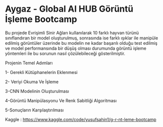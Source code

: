 # Aygaz - Global AI HUB Görüntü İşleme Bootcamp

Bu projede Evrişimli Sinir Ağları kullanılarak 10 farklı hayvan türünü sınıflandıran bir model oluşturulmuş, sonrasında ise farklı ışıklar ile manipüle edilmiş görüntüler üzerinde bu modelin ne kadar başarılı olduğu test edilmiş ve model performansında bir düşüş olması durumunda görüntü işleme yöntemleri ile bu sorunun nasıl çözülebileceği gösterilmiştir.

Projenin Temel Adımları

1- Gerekli Kütüphanelerin Eklenmesi

2- Veriyi Okuma Ve İşleme

3-CNN Modelinin Oluşturulması

4-Görüntü Manipülasyonu Ve Renk Sabitliği Algoritması

5-Sonuçların Karşılaştırılması

Kaggle : https://www.kaggle.com/code/yusufsahin1/g-r-nt-leme-bootcamp
